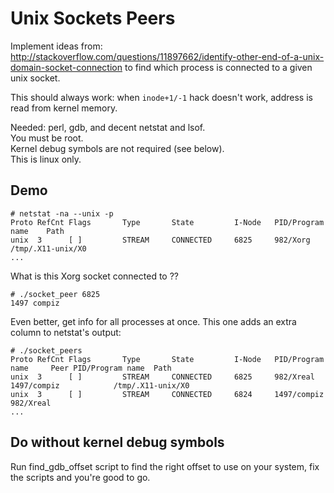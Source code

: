 
Unix Sockets Peers
==================

Implement ideas from:
  http://stackoverflow.com/questions/11897662/identify-other-end-of-a-unix-domain-socket-connection
to find which process is connected to a given unix socket.

This should always work: when `inode+1/-1` hack doesn't work, address is read from kernel memory.

Needed: perl, gdb, and decent netstat and lsof.  
You must be root.  
Kernel debug symbols are not required (see below).  
This is linux only.  


Demo
----

    # netstat -na --unix -p  
    Proto RefCnt Flags       Type       State         I-Node   PID/Program name    Path
    unix  3      [ ]         STREAM     CONNECTED     6825     982/Xorg            /tmp/.X11-unix/X0
    ...

What is this Xorg socket connected to ??

    # ./socket_peer 6825
    1497 compiz

Even better, get info for all processes at once. This one adds an extra column to netstat's output:

    # ./socket_peers
    Proto RefCnt Flags       Type       State         I-Node   PID/Program name     Peer PID/Program name  Path
    unix  3      [ ]         STREAM     CONNECTED     6825     982/Xreal            1497/compiz            /tmp/.X11-unix/X0
    unix  3      [ ]         STREAM     CONNECTED     6824     1497/compiz          982/Xreal                 
    ...


Do without kernel debug symbols
--------------------------------

Run find_gdb_offset script to find the right offset to use on your system, fix the scripts and you're good to go.
